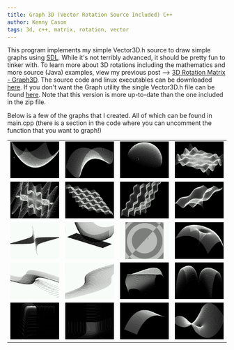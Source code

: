 ```yaml
---
title: Graph 3D (Vector Rotation Source Included) C++
author: Kenny Cason
tags: 3d, c++, matrix, rotation, vector
---
```


This program implements my simple Vector3D.h source to draw simple graphs using <a href="http://www.libsdl.org" target="blank">SDL</a>. While it's not terribly advanced, it should be pretty fun to tinker with. To learn more about 3D rotations including the mathematics and more source (Java) examples, view my previous post --> <a href="http://ken-soft.com/2008/12/25/graph3d-java-project-3d-points-to-2d/" target="blank">3D Rotation Matrix - Graph3D</a>.
The source code and linux executables can be downloaded <a href="http://ken-soft.com/code/c/vector3D/Vector3D.zip" >here</a>.
If you don't want the Graph utility the single Vector3D.h file can be found <a href="http://ken-soft.com/2010/09/16/vector-3d-structure-rotation-functions-c/" >here</a>. Note that this version is more up-to-date than the one included in the zip file.

Below is a few of the graphs that I created. All of which can be found in main.cpp (there is a section in the code where you can uncomment the function that you want to graph!)
<table>
<tr><td><a href="/code/c/vector3D/Vector3D-01.png" target="_blank" ><img src="/code/c/vector3D/Vector3D-01.png" width="140" alt="3D  graph" /></a></td><td>
<a href="/code/c/vector3D/Vector3D-02.png" target="_blank" ><img src="/code/c/vector3D/Vector3D-02.png" width="140" alt="3D  graph" /></a></td><td>
<a href="/code/c/vector3D/Vector3D-03.png" target="_blank" ><img src="/code/c/vector3D/Vector3D-03.png" width="140" alt="3D  graph" /></a></td><td>
<a href="/code/c/vector3D/Vector3D-32.png" target="_blank" ><img src="/code/c/vector3D/Vector3D-32.png" width="140" alt="3D  graph" /></a></td></tr>

<tr><td><a href="/code/c/vector3D/Vector3D-33.png" target="_blank" ><img src="/code/c/vector3D/Vector3D-33.png" width="140" alt="3D  graph" /></a></td><td>
<a href="/code/c/vector3D/Vector3D-07.png" target="_blank" ><img src="/code/c/vector3D/Vector3D-07.png" width="140" alt="3D  graph" /></a></td><td>
<a href="/code/c/vector3D/Vector3D-26.png" target="_blank" ><img src="/code/c/vector3D/Vector3D-26.png" width="140" alt="3D  graph" /></a></td><td>
<a href="/code/c/vector3D/Vector3D-27.png" target="_blank" ><img src="/code/c/vector3D/Vector3D-27.png" width="140" alt="3D  graph" /></a></td></tr>

<tr><td><a href="/code/c/vector3D/Vector3D-12.png" target="_blank" ><img src="/code/c/vector3D/Vector3D-12.png" width="140" alt="3D  graph" /></a></td><td>
<a href="/code/c/vector3D/Vector3D-13.png" target="_blank" ><img src="/code/c/vector3D/Vector3D-13.png" width="140" alt="3D  graph" /></a></td><td>
<a href="/code/c/vector3D/Vector3D-14.png" target="_blank" ><img src="/code/c/vector3D/Vector3D-14.png" width="140" alt="3D  graph" /></a></td><td>
<a href="/code/c/vector3D/Vector3D-28.png" target="_blank" ><img src="/code/c/vector3D/Vector3D-28.png" width="140" alt="3D  graph" /></a></td></tr>


<tr><td><a href="/code/c/vector3D/Vector3D-16.png" target="_blank" ><img src="/code/c/vector3D/Vector3D-16.png" width="140" alt="3D  graph" /></a></td><td>
<a href="/code/c/vector3D/Vector3D-17.png" target="_blank" ><img src="/code/c/vector3D/Vector3D-17.png" width="140" alt="3D  graph" /></a></td><td>
<a href="/code/c/vector3D/Vector3D-19.png" target="_blank" ><img src="/code/c/vector3D/Vector3D-19.png" width="140" alt="3D  graph" /></a></td><td>
<a href="/code/c/vector3D/Vector3D-29.png" target="_blank" ><img src="/code/c/vector3D/Vector3D-29.png" width="140" alt="3D  graph" /></a></td></tr>


<tr><td><a href="/code/c/vector3D/Vector3D-21.png" target="_blank" ><img src="/code/c/vector3D/Vector3D-21.png" width="140" alt="3D  graph" /></a></td><td>
<a href="/code/c/vector3D/Vector3D-22.png" target="_blank" ><img src="/code/c/vector3D/Vector3D-22.png" width="140" alt="3D  graph" /></a></td><td>
<a href="/code/c/vector3D/Vector3D-24.png" target="_blank" ><img src="/code/c/vector3D/Vector3D-24.png" width="140" alt="3D  graph" /></a></td><td>
<a href="/code/c/vector3D/Vector3D-25.png" target="_blank" ><img src="/code/c/vector3D/Vector3D-25.png" width="140" alt="3D  graph" /></a></td></tr>

</table>